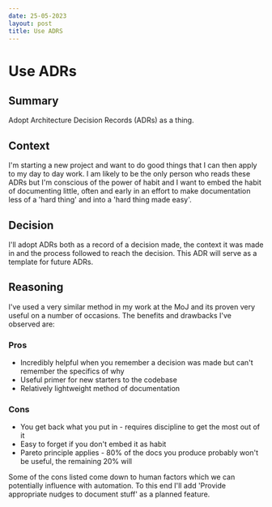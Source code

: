 ```yaml
---
date: 25-05-2023
layout: post
title: Use ADRS
---
```



# Use ADRs

## Summary

Adopt Architecture Decision Records (ADRs) as a thing. 

## Context

I'm starting a new project and want to do good things that I can then apply to my day to day work. I am likely to be the only person who reads these ADRs but I'm conscious of the power of habit and I want to embed the habit of documenting little, often and early in an effort to make documentation less of a 'hard thing' and into a 'hard thing made easy'.

## Decision

I'll adopt ADRs both as a record of a decision made, the context it was made in and the process followed to reach the decision. This ADR will serve as a template for future ADRs.

## Reasoning

I've used a very similar method in my work at the MoJ and its proven very useful on a number of occasions. The benefits and drawbacks I've observed are:

### Pros
- Incredibly helpful when you remember a decision was made but can't remember the specifics of why
- Useful primer for new starters to the codebase
- Relatively lightweight method of documentation

### Cons
- You get back what you put in - requires discipline to get the most out of it
- Easy to forget if you don't embed it as habit
- Pareto principle applies - 80% of the docs you produce probably won't be useful, the remaining 20% will

Some of the cons listed come down to human factors which we can potentially influence with automation. To this end I'll add 'Provide appropriate nudges to document stuff' as a planned feature.
